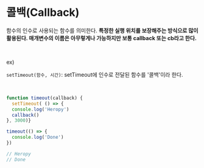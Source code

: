# 콜백(Callback)

함수의 인수로 사용되는 함수를 의미한다. **특정한 실행 위치를 보장해주는 방식으로 많이 활용된다. 매개변수의 이름은 아무렇게나 가능하지만 보통 callback 또는 cb라고 한다.**

<br>

ex) 

`setTimeout(함수, 시간)`: setTimeout에 인수로 전달된 함수를 '콜백'이라 한다.

<br>

```javascript
function timeout(callback) {
  setTimeout( () => {
  console.log('Heropy')
  callback()
}, 3000)}

timeout(() => {
  console.log('Done')
})

// Heropy
// Done
```